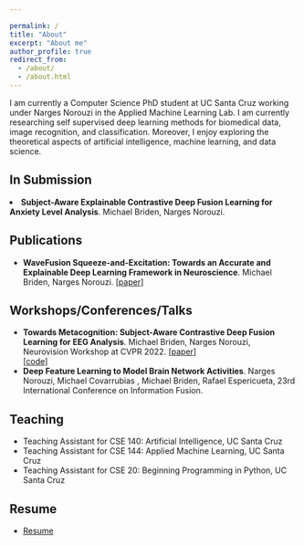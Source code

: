 ```yaml
---

permalink: /
title: "About"
excerpt: "About me"
author_profile: true
redirect_from:
  - /about/
  - /about.html
---
```


I am currently a Computer Science PhD student at UC Santa Cruz working under Narges Norouzi in the Applied Machine Learning Lab. I am currently researching self supervised deep learning methods for biomedical data, image recognition, and classification. Moreover, I enjoy exploring the theoretical aspects of artificial intelligence, machine learning, and data science.

In Submission
------

  <li><strong> Subject-Aware Explainable Contrastive Deep Fusion Learning for Anxiety Level Analysis</strong>. Michael Briden, Narges Norouzi.

Publications
------

<ul>
  <li><strong> WaveFusion Squeeze-and-Excitation: Towards an Accurate and Explainable Deep Learning Framework in Neuroscience</strong>. Michael Briden, Narges Norouzi.  <a href="https://ieeexplore.ieee.org/document/9630605">[paper]</a> </li>
</ul>


Workshops/Conferences/Talks
------

<ul>
  <li><strong> Towards Metacognition: Subject-Aware Contrastive Deep Fusion Learning for EEG Analysis</strong>. Michael Briden, Narges Norouzi, Neurovision Workshop at CVPR 2022. <a href="https://drive.google.com/file/d/1Nea9FWOAzDYEan3KPcKEUsy5JReY8eeR/view">[paper]</a> </li> <a href="https://github.com/bridenmj/Metacognition">[code]</a> </li>
  <li><strong> Deep Feature Learning to Model Brain Network Activities</strong>. Narges Norouzi, Michael Covarrubias , Michael Briden, Rafael Espericueta, 23rd International Conference on Information Fusion. </li>
</ul>

Teaching
------
<ul>
<li>Teaching Assistant for CSE 140: Artificial Intelligence, UC Santa Cruz</li>
<li>Teaching Assistant for CSE 144: Applied Machine Learning, UC Santa Cruz</li>
<li>Teaching Assistant for CSE 20: Beginning Programming in Python, UC Santa Cruz</li>
</ul>

Resume
------
<ul>
<li><a href="https://bridenmj.github.io/_pages/Mbriden_Resume.pdf" target="_blank">Resume</a></li>
</ul>
